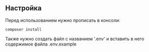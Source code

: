 ## Настройка

Перед использованием нужно прописать в консоли:

`composer install`

Также нужно создать файл с названием '.env' и вставить в него содержимое файла .env.example